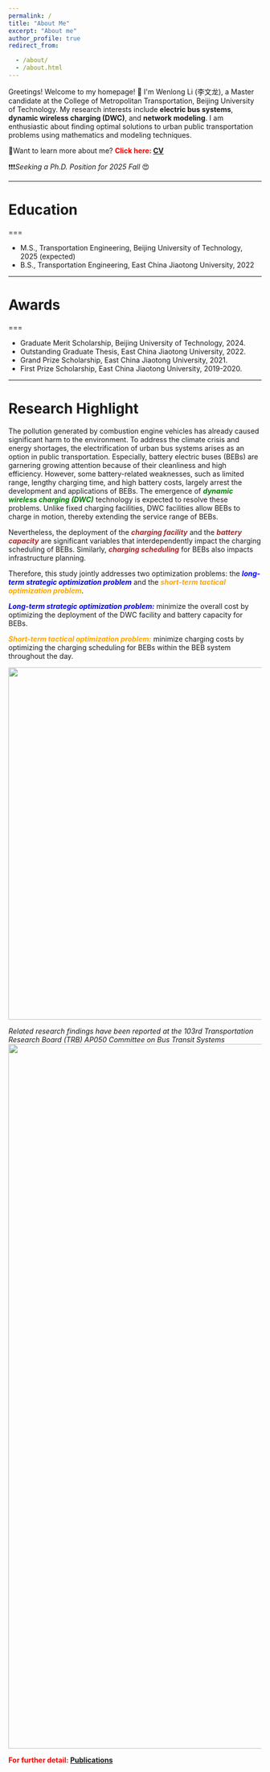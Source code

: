 ```yaml
---
permalink: /
title: "About Me"
excerpt: "About me"
author_profile: true
redirect_from: 

  - /about/
  - /about.html
---
```


Greetings! Welcome to my homepage! 👋 
I'm Wenlong Li (李文龙), a Master candidate at the College of Metropolitan Transportation, Beijing University of Technology. 
My research interests include **electric bus systems**, **dynamic wireless charging (DWC)**, and **network modeling**. 
I am enthusiastic about finding optimal solutions to urban public transportation problems using mathematics and modeling techniques.

🤔Want to learn more about me? <span style = "color:red">**Click here: [CV](https://wenlongl1.github.io/cv/)**</span>

❗❗❗*Seeking a Ph.D. Position for 2025 Fall* 😍

***
# Education 
===
* M.S., Transportation Engineering, Beijing University of Technology, 2025 (expected)
* B.S., Transportation Engineering, East China Jiaotong University, 2022

***
# Awards
===
* Graduate Merit Scholarship, Beijing University of Technology, 2024.
* Outstanding Graduate Thesis, East China Jiaotong University, 2022.
* Grand Prize Scholarship, East China Jiaotong University, 2021.
* First Prize Scholarship, East China Jiaotong University, 2019-2020.


***
# Research Highlight
The pollution generated by combustion engine vehicles has already caused significant harm to the environment.
To address the climate crisis and energy shortages, the electrification of urban bus systems arises as an option in public transportation.
Especially, battery electric buses (BEBs) are garnering growing attention because of their cleanliness and high efficiency.
However, some battery-related weaknesses, such as limited range, lengthy charging time, and high battery costs, largely arrest the development and applications of BEBs.
The emergence of <span style = "color:green">_**dynamic wireless charging (DWC)**_</span> technology is expected to resolve these problems.
Unlike fixed charging facilities, DWC facilities allow BEBs to charge in motion, thereby extending the service range of BEBs.

Nevertheless, the deployment of the <span style = "color:brown">_**charging facility**_</span> and the <span style = "color:brown">_**battery capacity**_</span> are significant variables that interdependently impact the charging scheduling of BEBs. 
Similarly, <span style = "color:brown">_**charging scheduling**_</span> for BEBs also impacts infrastructure planning.

Therefore, this study jointly addresses two optimization problems: the <span style = "color:blue">_**long-term strategic optimization problem**_</span> and the <span style = "color:orange">_**short-term tactical optimization problem**_</span>.

<span style = "color:blue">_**Long-term strategic optimization problem:**_</span> minimize the overall cost by optimizing the deployment of the DWC facility and battery capacity for BEBs. 

<span style = "color:orange">_**Short-term tactical optimization problem:**_</span> minimize charging costs by optimizing the charging scheduling for BEBs within the BEB system throughout the day.

<p align="center">
<img src="https://WenlongL1.github.io/images/framework.jpg" width="700"/>
</p>


*Related research findings have been reported at the 103rd Transportation Research Board (TRB) AP050 Committee on Bus Transit Systems*
<img src="https://WenlongL1.github.io/images/trb2024.jpg" width="1400"/>

<span style="color: red">**For further detail: [Publications](https://wenlongl1.github.io/publications/)**</span>
